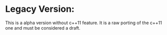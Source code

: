 Legacy Version:
===============

This is a alpha version without c++11 feature. It is a raw porting of the c++11 one and must be considered a draft. 
